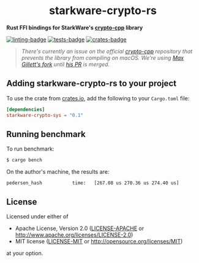 <p align="center">
  <h1 align="center">starkware-crypto-rs</h1>
</p>

**Rust FFI bindings for StarkWare's [crypto-cpp](https://github.com/starkware-libs/crypto-cpp) library**

[![linting-badge](https://github.com/xJonathanLEI/starkware-crypto-rs/actions/workflows/lint.yaml/badge.svg?branch=master)](https://github.com/xJonathanLEI/starkware-crypto-rs/actions/workflows/lint.yaml)
[![tests-badge](https://github.com/xJonathanLEI/starkware-crypto-rs/actions/workflows/test.yaml/badge.svg?branch=master)](https://github.com/xJonathanLEI/starkware-crypto-rs/actions/workflows/test.yaml)
[![crates-badge](https://img.shields.io/crates/v/starkware-crypto-sys.svg)](https://crates.io/crates/starkware-crypto-sys)

> _There's currently an issue on the official [crypto-cpp](https://github.com/starkware-libs/crypto-cpp) repository that prevents the library from compiling on macOS. We're using [Max Gillett's fork](https://github.com/maxgillett/crypto-cpp/tree/apple_build_support) until [his PR](https://github.com/starkware-libs/crypto-cpp/pull/4) is merged._

## Adding starkware-crypto-rs to your project

To use the crate from [crates.io](https://crates.io/crates/starkware-crypto-sys), add the following to your `Cargo.toml` file:

```toml
[dependencies]
starkware-crypto-sys = "0.1"
```

## Running benchmark

To run benchmark:

```sh
$ cargo bench
```

On the author's machine, the results are:

```log
pedersen_hash           time:   [267.08 us 270.36 us 274.40 us]
```

## License

Licensed under either of

- Apache License, Version 2.0 ([LICENSE-APACHE](./LICENSE-APACHE) or http://www.apache.org/licenses/LICENSE-2.0)
- MIT license ([LICENSE-MIT](./LICENSE-MIT) or http://opensource.org/licenses/MIT)

at your option.
